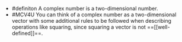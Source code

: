 - #definiton A complex number is a two-dimensional number.
- #MCV4U You can think of a complex number as a two-dimensional vector with some additional rules to be followed when describing operations like squaring, since squaring a vector is not ==[[well-defined]]==.